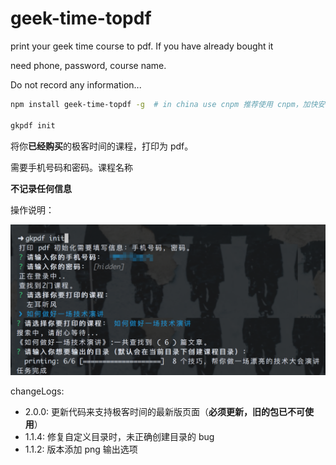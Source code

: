 # geek-time-topdf

print your geek time course to pdf. If you have already bought it

need phone, password, course name.

Do not record any information...

```sh
npm install geek-time-topdf -g  # in china use cnpm 推荐使用 cnpm，加快安装速度

gkpdf init
```

将你**已经购买**的极客时间的课程，打印为 pdf。

需要手机号码和密码。课程名称

**不记录任何信息**

操作说明：

![instructions](./instructions.png)

changeLogs:

- 2.0.0: 更新代码来支持极客时间的最新版页面（**必须更新，旧的包已不可使用**）
- 1.1.4: 修复自定义目录时，未正确创建目录的 bug
- 1.1.2: 版本添加 png 输出选项
